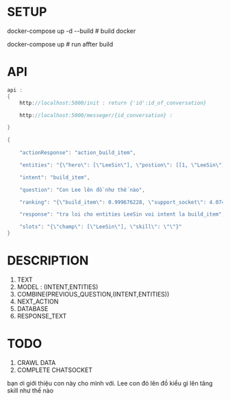 # SETUP 

docker-compose up -d --build # build docker

docker-compose up # run affter build

# API 

```c++
api : 
{
    http://localhost:5000/init : return {'id':id_of_conversation}

    http://localhost:5000/messeger/{id_conversation} : 

}

{
    
    "actionResponse": "action_build_item",

    "entities": "{\"hero\": [\"LeeSin\"], \"postion\": [[1, \"LeeSin\"]]}",

    "intent": "build_item",

    "question": "Con Lee lên đồ như thế nào",

    "ranking": "{\"build_item\": 0.999676228, \"support_socket\": 4.07438602e-05, \"counter\": 1.24011183e-06, \"be_countered\": 7.14122598e-06, \"skill_up\": 3.78300065e-05, \"how_to_play\": 5.53388199e-05, \"combo\": 6.64848485e-05, \"combine_with\": 9.15689634e-06, \"how_to_use_skill\": 7.74523578e-05, \"introduce\": 2.84770485e-05}",

    "response": "tra loi cho entities LeeSin voi intent la build_item",

    "slots": "{\"champ\": [\"LeeSin\"], \"skill\": \"\"}"
}
```

# DESCRIPTION

1. TEXT
2. MODEL : (INTENT,ENTITIES)
3. COMBINE(PREVIOUS_QUESTION,(INTENT,ENTITIES))
4. NEXT_ACTION 
5. DATABASE 
6. RESPONSE_TEXT
 
# TODO

1. CRAWL DATA
2. COMPLETE CHATSOCKET


bạn ơi giới thiệu con này cho mình với.
Lee
con đó lên đồ kiểu gì 
lên tăng skill như thế nào 